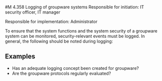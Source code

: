 #M 4.358 Logging of groupware systems
Responsible for initiation: IT security officer, IT manager

Responsible for implementation: Administrator

To ensure that the system functions and the system security of a groupware system can be monitored, security-relevant events must be logged. In general, the following should be noted during logging:



## Examples 
* Has an adequate logging concept been created for groupware?
* Are the groupware protocols regularly evaluated?




